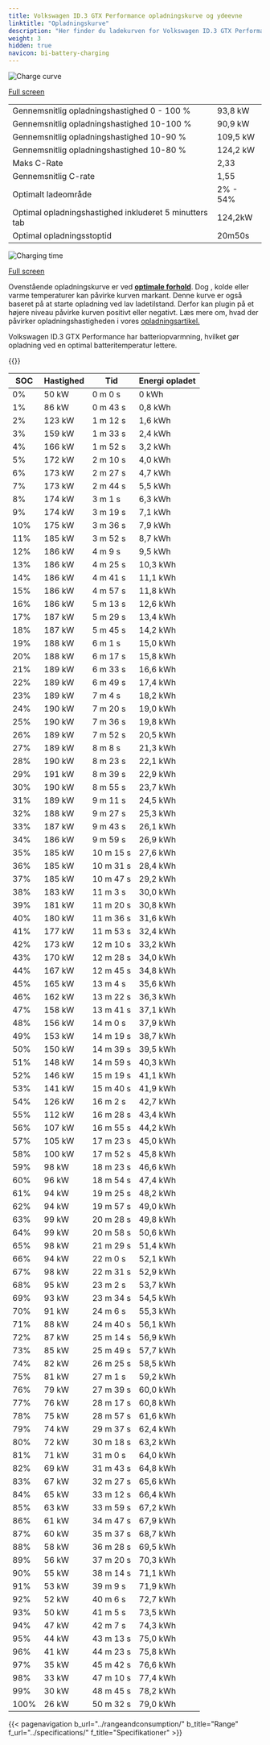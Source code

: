 ```yaml
---
title: Volkswagen ID.3 GTX Performance opladningskurve og ydeevne
linktitle: "Opladningskurve"
description: "Her finder du ladekurven for Volkswagen ID.3 GTX Performance."
weight: 3
hidden: true
navicon: bi-battery-charging
---
```

<!-- markdownlint-disable MD033 -->
<img src="/images/models/volkswagen/id.3/id.3_gtx_performance/chargingcurve.svg" alt="Charge curve" class="img-fluid">

[Full screen](/images/models/volkswagen/id.3/id.3_gtx_performance/chargingcurve.svg)


<table class="table table-striped border">
<tbody>
<tr>
<td>Gennemsnitlig opladningshastighed 0 - 100 %</td><td>93,8 kW</td>
</tr>
<tr>
<td>Gennemsnitlig opladningshastighed 10-100 %</td><td>90,9 kW</td>
</tr>
<tr>
<td>Gennemsnitlig opladningshastighed 10-90 %</td><td>109,5 kW</td>
</tr>
<tr>
<td>Gennemsnitlig opladningshastighed 10-80 %</td><td>124,2 kW</td>
</tr>
<tr>
<td>Maks C-Rate</td><td>2,33</td>
</tr>
<tr>
<td>Gennemsnitlig C-rate</td><td>1,55</td>
</tr>
<tr>
<td>Optimalt ladeområde</td><td>2% - 54%</td>
</tr>
<tr>
<td>Optimal opladningshastighed inkluderet 5 minutters tab</td><td>124,2kW</td>
</tr>
<tr>
<td>Optimal opladningsstoptid</td><td>20m50s</td>
</tr>
</tbody>
</table>
<img src="/images/models/volkswagen/id.3/id.3_gtx_performance/chargingtime.svg" alt="Charging time" class="img-fluid">

[Full screen](/images/models/volkswagen/id.3/id.3_gtx_performance/chargingtime.svg)


Ovenstående opladningskurve er ved **[optimale forhold](../../../../../technology/battery/charging/#temperatur)**. Dog , kolde eller varme temperaturer kan påvirke kurven markant. Denne kurve er også baseret på at starte opladning ved lav ladetilstand. Derfor kan plugin på et højere niveau påvirke kurven positivt eller negativt. Læs mere om, hvad der påvirker opladningshastigheden i vores [opladningsartikel.](../../../../../technology/battery/charging/)


Volkswagen ID.3 GTX Performance har batteriopvarmning, hvilket gør opladning ved en optimal batteritemperatur lettere.


{{<evkxdisplayaddarticle />}}
<table class="table table-striped border">
<thead>
<tr><th>SOC</th><th>Hastighed</th><th>Tid</th><th>Energi opladet</th></tr>
</thead>
<tbody>
<tr>
<td>0%</td><td>50 kW</td><td> 0 m 0 s </td><td>0 kWh </td>
</tr>
<tr>
<td>1%</td><td>86 kW</td><td> 0 m 43 s </td><td>0,8 kWh </td>
</tr>
<tr>
<td>2%</td><td>123 kW</td><td> 1 m 12 s </td><td>1,6 kWh </td>
</tr>
<tr>
<td>3%</td><td>159 kW</td><td> 1 m 33 s </td><td>2,4 kWh </td>
</tr>
<tr>
<td>4%</td><td>166 kW</td><td> 1 m 52 s </td><td>3,2 kWh </td>
</tr>
<tr>
<td>5%</td><td>172 kW</td><td> 2 m 10 s </td><td>4,0 kWh </td>
</tr>
<tr>
<td>6%</td><td>173 kW</td><td> 2 m 27 s </td><td>4,7 kWh </td>
</tr>
<tr>
<td>7%</td><td>173 kW</td><td> 2 m 44 s </td><td>5,5 kWh </td>
</tr>
<tr>
<td>8%</td><td>174 kW</td><td> 3 m 1 s </td><td>6,3 kWh </td>
</tr>
<tr>
<td>9%</td><td>174 kW</td><td> 3 m 19 s </td><td>7,1 kWh </td>
</tr>
<tr>
<td>10%</td><td>175 kW</td><td> 3 m 36 s </td><td>7,9 kWh </td>
</tr>
<tr>
<td>11%</td><td>185 kW</td><td> 3 m 52 s </td><td>8,7 kWh </td>
</tr>
<tr>
<td>12%</td><td>186 kW</td><td> 4 m 9 s </td><td>9,5 kWh </td>
</tr>
<tr>
<td>13%</td><td>186 kW</td><td> 4 m 25 s </td><td>10,3 kWh </td>
</tr>
<tr>
<td>14%</td><td>186 kW</td><td> 4 m 41 s </td><td>11,1 kWh </td>
</tr>
<tr>
<td>15%</td><td>186 kW</td><td> 4 m 57 s </td><td>11,8 kWh </td>
</tr>
<tr>
<td>16%</td><td>186 kW</td><td> 5 m 13 s </td><td>12,6 kWh </td>
</tr>
<tr>
<td>17%</td><td>187 kW</td><td> 5 m 29 s </td><td>13,4 kWh </td>
</tr>
<tr>
<td>18%</td><td>187 kW</td><td> 5 m 45 s </td><td>14,2 kWh </td>
</tr>
<tr>
<td>19%</td><td>188 kW</td><td> 6 m 1 s </td><td>15,0 kWh </td>
</tr>
<tr>
<td>20%</td><td>188 kW</td><td> 6 m 17 s </td><td>15,8 kWh </td>
</tr>
<tr>
<td>21%</td><td>189 kW</td><td> 6 m 33 s </td><td>16,6 kWh </td>
</tr>
<tr>
<td>22%</td><td>189 kW</td><td> 6 m 49 s </td><td>17,4 kWh </td>
</tr>
<tr>
<td>23%</td><td>189 kW</td><td> 7 m 4 s </td><td>18,2 kWh </td>
</tr>
<tr>
<td>24%</td><td>190 kW</td><td> 7 m 20 s </td><td>19,0 kWh </td>
</tr>
<tr>
<td>25%</td><td>190 kW</td><td> 7 m 36 s </td><td>19,8 kWh </td>
</tr>
<tr>
<td>26%</td><td>189 kW</td><td> 7 m 52 s </td><td>20,5 kWh </td>
</tr>
<tr>
<td>27%</td><td>189 kW</td><td> 8 m 8 s </td><td>21,3 kWh </td>
</tr>
<tr>
<td>28%</td><td>190 kW</td><td> 8 m 23 s </td><td>22,1 kWh </td>
</tr>
<tr>
<td>29%</td><td>191 kW</td><td> 8 m 39 s </td><td>22,9 kWh </td>
</tr>
<tr>
<td>30%</td><td>190 kW</td><td> 8 m 55 s </td><td>23,7 kWh </td>
</tr>
<tr>
<td>31%</td><td>189 kW</td><td> 9 m 11 s </td><td>24,5 kWh </td>
</tr>
<tr>
<td>32%</td><td>188 kW</td><td> 9 m 27 s </td><td>25,3 kWh </td>
</tr>
<tr>
<td>33%</td><td>187 kW</td><td> 9 m 43 s </td><td>26,1 kWh </td>
</tr>
<tr>
<td>34%</td><td>186 kW</td><td> 9 m 59 s </td><td>26,9 kWh </td>
</tr>
<tr>
<td>35%</td><td>185 kW</td><td> 10 m 15 s </td><td>27,6 kWh </td>
</tr>
<tr>
<td>36%</td><td>185 kW</td><td> 10 m 31 s </td><td>28,4 kWh </td>
</tr>
<tr>
<td>37%</td><td>185 kW</td><td> 10 m 47 s </td><td>29,2 kWh </td>
</tr>
<tr>
<td>38%</td><td>183 kW</td><td> 11 m 3 s </td><td>30,0 kWh </td>
</tr>
<tr>
<td>39%</td><td>181 kW</td><td> 11 m 20 s </td><td>30,8 kWh </td>
</tr>
<tr>
<td>40%</td><td>180 kW</td><td> 11 m 36 s </td><td>31,6 kWh </td>
</tr>
<tr>
<td>41%</td><td>177 kW</td><td> 11 m 53 s </td><td>32,4 kWh </td>
</tr>
<tr>
<td>42%</td><td>173 kW</td><td> 12 m 10 s </td><td>33,2 kWh </td>
</tr>
<tr>
<td>43%</td><td>170 kW</td><td> 12 m 28 s </td><td>34,0 kWh </td>
</tr>
<tr>
<td>44%</td><td>167 kW</td><td> 12 m 45 s </td><td>34,8 kWh </td>
</tr>
<tr>
<td>45%</td><td>165 kW</td><td> 13 m 4 s </td><td>35,6 kWh </td>
</tr>
<tr>
<td>46%</td><td>162 kW</td><td> 13 m 22 s </td><td>36,3 kWh </td>
</tr>
<tr>
<td>47%</td><td>158 kW</td><td> 13 m 41 s </td><td>37,1 kWh </td>
</tr>
<tr>
<td>48%</td><td>156 kW</td><td> 14 m 0 s </td><td>37,9 kWh </td>
</tr>
<tr>
<td>49%</td><td>153 kW</td><td> 14 m 19 s </td><td>38,7 kWh </td>
</tr>
<tr>
<td>50%</td><td>150 kW</td><td> 14 m 39 s </td><td>39,5 kWh </td>
</tr>
<tr>
<td>51%</td><td>148 kW</td><td> 14 m 59 s </td><td>40,3 kWh </td>
</tr>
<tr>
<td>52%</td><td>146 kW</td><td> 15 m 19 s </td><td>41,1 kWh </td>
</tr>
<tr>
<td>53%</td><td>141 kW</td><td> 15 m 40 s </td><td>41,9 kWh </td>
</tr>
<tr>
<td>54%</td><td>126 kW</td><td> 16 m 2 s </td><td>42,7 kWh </td>
</tr>
<tr>
<td>55%</td><td>112 kW</td><td> 16 m 28 s </td><td>43,4 kWh </td>
</tr>
<tr>
<td>56%</td><td>107 kW</td><td> 16 m 55 s </td><td>44,2 kWh </td>
</tr>
<tr>
<td>57%</td><td>105 kW</td><td> 17 m 23 s </td><td>45,0 kWh </td>
</tr>
<tr>
<td>58%</td><td>100 kW</td><td> 17 m 52 s </td><td>45,8 kWh </td>
</tr>
<tr>
<td>59%</td><td>98 kW</td><td> 18 m 23 s </td><td>46,6 kWh </td>
</tr>
<tr>
<td>60%</td><td>96 kW</td><td> 18 m 54 s </td><td>47,4 kWh </td>
</tr>
<tr>
<td>61%</td><td>94 kW</td><td> 19 m 25 s </td><td>48,2 kWh </td>
</tr>
<tr>
<td>62%</td><td>94 kW</td><td> 19 m 57 s </td><td>49,0 kWh </td>
</tr>
<tr>
<td>63%</td><td>99 kW</td><td> 20 m 28 s </td><td>49,8 kWh </td>
</tr>
<tr>
<td>64%</td><td>99 kW</td><td> 20 m 58 s </td><td>50,6 kWh </td>
</tr>
<tr>
<td>65%</td><td>98 kW</td><td> 21 m 29 s </td><td>51,4 kWh </td>
</tr>
<tr>
<td>66%</td><td>94 kW</td><td> 22 m 0 s </td><td>52,1 kWh </td>
</tr>
<tr>
<td>67%</td><td>98 kW</td><td> 22 m 31 s </td><td>52,9 kWh </td>
</tr>
<tr>
<td>68%</td><td>95 kW</td><td> 23 m 2 s </td><td>53,7 kWh </td>
</tr>
<tr>
<td>69%</td><td>93 kW</td><td> 23 m 34 s </td><td>54,5 kWh </td>
</tr>
<tr>
<td>70%</td><td>91 kW</td><td> 24 m 6 s </td><td>55,3 kWh </td>
</tr>
<tr>
<td>71%</td><td>88 kW</td><td> 24 m 40 s </td><td>56,1 kWh </td>
</tr>
<tr>
<td>72%</td><td>87 kW</td><td> 25 m 14 s </td><td>56,9 kWh </td>
</tr>
<tr>
<td>73%</td><td>85 kW</td><td> 25 m 49 s </td><td>57,7 kWh </td>
</tr>
<tr>
<td>74%</td><td>82 kW</td><td> 26 m 25 s </td><td>58,5 kWh </td>
</tr>
<tr>
<td>75%</td><td>81 kW</td><td> 27 m 1 s </td><td>59,2 kWh </td>
</tr>
<tr>
<td>76%</td><td>79 kW</td><td> 27 m 39 s </td><td>60,0 kWh </td>
</tr>
<tr>
<td>77%</td><td>76 kW</td><td> 28 m 17 s </td><td>60,8 kWh </td>
</tr>
<tr>
<td>78%</td><td>75 kW</td><td> 28 m 57 s </td><td>61,6 kWh </td>
</tr>
<tr>
<td>79%</td><td>74 kW</td><td> 29 m 37 s </td><td>62,4 kWh </td>
</tr>
<tr>
<td>80%</td><td>72 kW</td><td> 30 m 18 s </td><td>63,2 kWh </td>
</tr>
<tr>
<td>81%</td><td>71 kW</td><td> 31 m 0 s </td><td>64,0 kWh </td>
</tr>
<tr>
<td>82%</td><td>69 kW</td><td> 31 m 43 s </td><td>64,8 kWh </td>
</tr>
<tr>
<td>83%</td><td>67 kW</td><td> 32 m 27 s </td><td>65,6 kWh </td>
</tr>
<tr>
<td>84%</td><td>65 kW</td><td> 33 m 12 s </td><td>66,4 kWh </td>
</tr>
<tr>
<td>85%</td><td>63 kW</td><td> 33 m 59 s </td><td>67,2 kWh </td>
</tr>
<tr>
<td>86%</td><td>61 kW</td><td> 34 m 47 s </td><td>67,9 kWh </td>
</tr>
<tr>
<td>87%</td><td>60 kW</td><td> 35 m 37 s </td><td>68,7 kWh </td>
</tr>
<tr>
<td>88%</td><td>58 kW</td><td> 36 m 28 s </td><td>69,5 kWh </td>
</tr>
<tr>
<td>89%</td><td>56 kW</td><td> 37 m 20 s </td><td>70,3 kWh </td>
</tr>
<tr>
<td>90%</td><td>55 kW</td><td> 38 m 14 s </td><td>71,1 kWh </td>
</tr>
<tr>
<td>91%</td><td>53 kW</td><td> 39 m 9 s </td><td>71,9 kWh </td>
</tr>
<tr>
<td>92%</td><td>52 kW</td><td> 40 m 6 s </td><td>72,7 kWh </td>
</tr>
<tr>
<td>93%</td><td>50 kW</td><td> 41 m 5 s </td><td>73,5 kWh </td>
</tr>
<tr>
<td>94%</td><td>47 kW</td><td> 42 m 7 s </td><td>74,3 kWh </td>
</tr>
<tr>
<td>95%</td><td>44 kW</td><td> 43 m 13 s </td><td>75,0 kWh </td>
</tr>
<tr>
<td>96%</td><td>41 kW</td><td> 44 m 23 s </td><td>75,8 kWh </td>
</tr>
<tr>
<td>97%</td><td>35 kW</td><td> 45 m 42 s </td><td>76,6 kWh </td>
</tr>
<tr>
<td>98%</td><td>33 kW</td><td> 47 m 10 s </td><td>77,4 kWh </td>
</tr>
<tr>
<td>99%</td><td>30 kW</td><td> 48 m 45 s </td><td>78,2 kWh </td>
</tr>
<tr>
<td>100%</td><td>26 kW</td><td> 50 m 32 s </td><td>79,0 kWh </td>
</tr>
</tbody>
</table>


{{< pagenavigation b_url="../rangeandconsumption/" b_title="Range" f_url="../specifications/" f_title="Specifikationer" >}}
